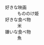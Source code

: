 <dl>
    <dt>好きな映画</dt>
    <dd>もののけ姫</dd>
    <dt>好きな食べ物</dt>
    <dd>米</dd>
    <dt>嫌いな食べ物</dt>
    <dd>魚</dd>
</dl>